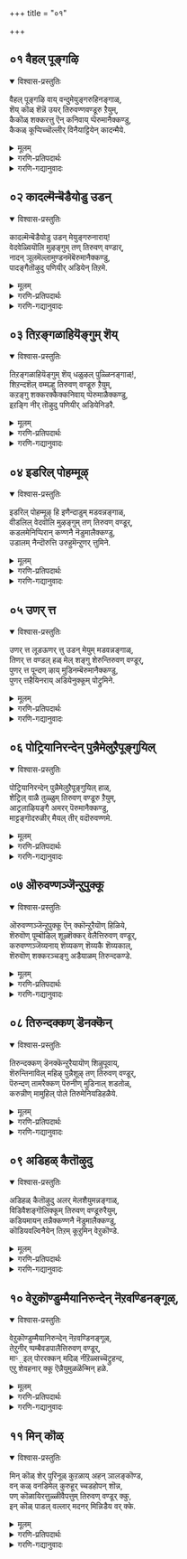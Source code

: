 +++
title = "०१"

+++


## ०१ वैहल् पूङ्गऴि
<details open><summary>विश्वास-प्रस्तुतिः</summary>

वैहल् पूङ्गऴि वाय् वन्दुमेयुङ्गरुहिनङ्गाळ्,  
शॆय् कॊळ् शॆन्नॆ उयर् तिरुवण्णवण्डूरु ऱैयुम्,  
कैकॊळ् शक्करत्तु ऎन् कनिवाय् प्पॆरुमानैक्कण्डु,  
कैकळ् कूप्पिच्चॊल्लीर् विनैयाट्टियेन् कादन्मैये.
</details>

<details><summary>मूलम्</summary>

वैहल् पूङ्गऴि वाय् वन्दुमेयुङ्गरुहिनङ्गाळ्,  
शॆय् कॊळ् शॆन्नॆ उयर् तिरुवण्णवण्डूरु ऱैयुम्,  
कैकॊळ् शक्करत्तु ऎन् कनिवाय् प्पॆरुमानैक्कण्डु,  
कैकळ् कूप्पिच्चॊल्लीर् विनैयाट्टियेन् कादन्मैये.
</details>

<details><summary>गरणि-प्रतिपदार्थः</summary>

वैहल् = यावागलू, पू कविवाय् = सुन्दरवाद नीर्नॆलॆगळल्लि, वन्दु = बन्दु, मेयुम् = इरुव \(आहारवुण्णुव\), कुरुहु इनङ्गाळ् = कॊक्करॆय गुम्पु \(हिण्डु\)गळे, शॆय् कॊळ् = सुन्दरवागि तुम्बिरुव, शॆन्नॆल् उयर् = ऎत्तरवागि कॆम्बत्त बॆळॆदु निन्तिरुव, तिरु वण् वण्डार् = तिरुवण् वण्डूरल्लि, उऱैयुम् = नॆलसिरुव, कैकॊळ् = कैयल्लि धरिसिरुव, शक्करत्तु = चक्रायुधवन्नुळ्ळ, ऎन् = नन्न, कनिवाय्, = तॊण्डेहण्णिनन्थ तुटियन्नुळ्ळ, पॆरुमानै कण्डु = परमपुरुषनन्नु कण्डु, कैहळ् कूप्पि = कैगळन्नु जोडिसि \(मुगिदु\), शॊल्लीर् = हेळिरि, विनैयाट्टियेन् = पापिष्ठळाद नन्न, कादन्मैये = व्यामोहवन्ने. 
</details>

<details><summary>गरणि-गद्यानुवादः</summary>

यावागलू नीर्नॆलॆगळिगॆ बन्दु अल्लि आहारवन्नुण्णूव कॊक्करॆय हिण्डुगळे, मन्दरवागि तुम्बि कॆम्बत्तवु ऎत्तरवागि बॆळॆदु निन्तिरुव, तिरुवण् वण्डूरल्लि नॆलसिरुव, कैयल्लि चक्रायुधवन्नु धरिसिरुव नन्न तॊण्डेहण्णिन तुटिगळ परमपुरुषनन्नु कण्डु, कैमुगिदु, पापिष्ठळाद नन्न व्यामोहवन्नु कुरितु हेळिरि. 

नम्माळ्वाररु सन्दर्शिसिद मत्तॊन्दु तिरुपति \(पवित्रक्षेत्र\) ऎन्दरॆ, अर्चावतारियन्नु पूजिसिद तिरुवण् वण्डूर् ऎम्बुदु. 

ई तिरुवाय् मॊऴियल्लियू आळ्वाररु ’नायकि’ भाववन्ने तळॆदिद्दारॆ. नायकिगॆ तन्न प्रियतमनाद परमपुरुषनिन्द अगलिकॆयुण्टागिदॆ. ई अगलिकॆयन्नु आकॆ सहिसलारळु. हेगादरू माडि तानु तन्नप्रियतमनॊडनॆ कूडिकॊळ्ळलेबेकु. अदक्कॆ तानेनु माडबेकु? इदु मुख्य उद्देश. 

तिरुवण् वण्डूर् क्षेत्र नीर्नॆलॆगळिन्द तुम्बिदॆ. अल्लिगॆ कॊक्करॆगळु हिण्डुहिण्डागि बरुत्तवॆ. समृद्धियागि सिक्कुव मीनु मुन्ताद आहारवन्नु अल्लि उण्णुत्तवॆ. कॊक्करॆगळादरो स्वातन्त्र्य, प्रिय हक्किगळु. ऎल्लिगॆ बेकॆन्दरॆ अल्लिगॆ हारि होगबल्लवु. आद्दरिन्द, तिरुवण् वण्डूरिनल्लि अर्चावतारियागि नॆलसिरुव परमपुरुषन बळिगू हारिहोगबल्लवष्टॆ\! ई आशॆयिन्द, नायकियु तन्न अगलिकॆय विरहवन्नु कुरितु भगवन्तनल्लि तन्नपरवागि अरिकॆमाडिकॊळ्ळबेकॆन्दु आकॆ आ कॊक्करॆगळन्नु बेडिकॊळ्ळुवुदु. 

’नायकि’ यागि आळ्वाररु हेळुत्तारॆ- नीर्नॆलॆगळल्लॆल्ला बन्दु, आहारवन्नुण्डु होगुव कॊक्करॆगळे, नीवु तिरुवण् वण्डूरिगू होगुत्तीरष्टॆ. अदू नीर्नॆलॆगळिन्द समृद्धवागिवॆ. कॆम्बत्तद पयिरु ऎल्लॆल्लू ऎत्तरक्कॆ बॆळॆदु कण्णिगॆ आनन्दवन्नु तरुत्तवॆ. निमगॆ अल्लि आहारवू समृद्धियागि सिक्कुत्तवॆ. अल्लि निम्म हॊट्टॆयन्नु मॊदलु तृप्तिपडिसिकॊळ्ळि. बळिक, अल्लि नॆलसिरुव परमपुरुषनन्नु सन्दर्शिसि. अवनिगॆ विनीतभावदिन्द कैमुगियिरि. अवनन्नु कण्डुकॊळ्ळुव गुरुतन्नुनिमगॆ तिळिसुत्तेनॆ, केळि. अवन कैयल्लि तीक्ष्णवाद चक्रायुधविदॆ. अवन दिव्यसुन्दरवाद मुखदल्लि तॊण्डॆय हण्णिनन्तॆ चॆन्दुटिगळु शोभिसुत्तवॆ. कॆम्पगॆ अवु आकर्षकवागिवॆ. अवने नन्न प्रियतम. अवनन्नगलिरुवुदु ननगॆ सहिसदु. अवनन्नु कूडिकॊळ्ळबेकु. अवनिन्द अगलिकॆ ननगागदु. अबलॆयाद नन्न विरहवन्नु अवनल्लि विज्ञापिसि, नन्नन्नु करुणिसबेकॆन्दु तप्पदॆ नीवु तिळिसबेकु.
</details>



## ०२ कादल्मॆन्बॆडैयोडु उडन्
<details open><summary>विश्वास-प्रस्तुतिः</summary>

कादल्मॆन्बॆडैयोडु उडन् मेयुङ्गरुनाराय्\!  
वेदवेळ्वियॊलि मुऴङ्गुम् तण् तिरुवण् वण्डार्,  
नादन् ञूलमॆल्लामुण्डनमॆबॆरुमानैक्कण्डु,  
पादङ्गैतॊऴुदु पणियीर् अडियेन् तिऱमे.
</details>

<details><summary>मूलम्</summary>

कादल्मॆन्बॆडैयोडु उडन् मेयुङ्गरुनाराय्\!  
वेदवेळ्वियॊलि मुऴङ्गुम् तण् तिरुवण् वण्डार्,  
नादन् ञूलमॆल्लामुण्डनमॆबॆरुमानैक्कण्डु,  
पादङ्गैतॊऴुदु पणियीर् अडियेन् तिऱमे.
</details>

<details><summary>गरणि-प्रतिपदार्थः</summary>

कादल् = प्रेमपूर्णवाद, मॆन् पॆडैयोडु = मृदुस्वभावद हॆण्णु कॊक्करॆयॊडनॆ, उडन् = ऒट्टिगॆ, मेयुम् = इरुव \(आहारवन्नुण्णुव\), करुनाराय् = पुट्टकॊक्करॆये, वेदम् वेळ्वि = वेदद मत्तु यज्ञयागगळ, ऒलि= घोषवु, मुऴङ्गुम् = मॊळगुत्तिरुव, तण् = तम्पाद, तिरुवण् वण्डूर् = तिरुवण् वण्डूरिन, नादन् = ऒडॆयनु \(रक्षकनु\), ञूलम् ऎल्लाम् = ऎल्ला लोकगळन्नू, उण्ड = उण्डवनाद, नम् पॆरुमानै = नम्म पॆरुमानै = नम्म परमपुरुषनन्नु, कण्डु = कण्डु, पादम् = पादगळिगॆ, कैतॊऴुदु = कैमुगिदु, पणियीर् = हेळिरि, अडियेन् तिऱमे = पादसेवकळ \(विहरद\) विषयवन्ने. 
</details>

<details><summary>गरणि-गद्यानुवादः</summary>

प्रेमपूर्णवाद मृदुस्वभावद हॆण्णुकॊक्करॆयॊडनॆ ऒट्टिगे इरुव \(आहारवन्नुण्णुव\) पुट्टकॊक्करॆगळे, वेद मत्तु यज्ञगळ घोषगळु मॊळगुत्तिरुव तम्पाद तिरुवण् वण्डूरिननाथनू, ऎल्ला लोकगळन्नू नुङ्गिदवनू आद नम्म परमपुरुषनन्नु कण्डु, अवन पादगळिगॆ कैमुगिदु, पादसेवकळाद नन्न \(विरहद\) विषयवन्नु कुरितु हेळिरि. 

ई पाशुरदल्लि भगवन्तन ऎरडु मुख्यवाद गुणगळन्नु कुरितु हेळलागुत्तदॆ. याव क्षेत्रदल्लि स्वामियु अर्चावतारियागि नॆलसिरुत्तानो, अल्लिन ऎल्लरन्नू रक्षिसुव हॊणॆहॊत्तिरुव आश्रितरक्षकनु. मत्तु प्रळयकाल बन्दागलू सह तन्न आश्रितरक्षकत्ववन्नु तप्पदॆ नडॆसुववनु. आग, ताने सृष्टिसिद्द ऎल्ला लोकगळन्नू उण्डु, तन्न हॊट्टॆयल्लिट्टुकॊण्डु, मरुसृष्टियन्नु सङ्कल्पिसुववरॆगू रक्षिसतक्कवनु. अन्थ औदार्य, कारुण्य स्वभावगळन्नुळ्ळवनु नम्म परमपुरुष.

ई पाशुरदल्लि मत्तॊन्दु विषयवन्नु कुरितु हेळलागुत्तिदॆ. कॊक्करॆय तण्डगळल्लि गण्डु-हॆण्णुगळु ऎन्दिगू अगलिरुवुदिल्ल. अवु यावागलू ऒट्टॊट्टागिये जीविसुत्ता, दाम्पत्यसुखवन्नु सदा अनुभविसुत्ता इरतक्कवु. ’विरह’ ऎन्दरेनॆम्बुदे अवक्कॆ तिळियद विषय. पाशुरद नायकियादरो तन्न प्रियतमनिन्द अगलिकॆ हॊन्दिद्दाळॆ. हेगादरू माडि अवनॊडनॆ मत्तॆ कूडिकॊळ्ळबेकॆन्दु हम्बलिसुत्ताळॆ. अवळिगॆ उण्टागिरुव अगलिकॆयन्नु अवळु सहिसलारळु. 

आदरॆ, विरहवन्ने अरियद कॊक्करॆगळिगॆ, विरहियाद नायकि तन्न विरहवन्नु परमपुरुषनल्लि बिन्नहमाडबेकॆन्दु. अवु हागॆ निजवागियू हागॆ माडुवुवे? स्वातन्त्र्यवन्नु अनुभविसुव हक्किगळु ऎल्लिगॆ बेकादरल्लिगॆ होगबहुदल्लवे? भगवन्तन बळिगू होगि, नम्रतॆयिन्द तन्न विरहद विषयवन्नु अरिकॆमाडिरॆन्दु बेडुत्ताळॆ. अवळिगू सह अदे बगॆय स्वातन्त्र्यविद्दिद्दरॆ? 

’नायकि’यागि आळ्वाररु हेळुत्तारॆ- कॊक्करॆगळे, नीवु निम्म निम्म हॆण्णुगळॊडनॆ ऎडॆबिडदन्तॆ कूडिकॊण्डु, ऒट्टॊट्टिगॆ आहारवन्नु हुडुकुत्ता, आनन्ददिन्द विहरिसुत्तिरुविरि. तिरुवण् वण्डूरु ऎम्बुदॊन्दु दिव्यवाद तम्पाद क्षेत्र. अल्लि निमगॆ बेकादष्टु आहार सिक्कुवुदु. नीवु निम्म हॊट्टॆयन्नु तुम्बिकॊळ्ळि. बळिक, अल्लि नॆलसिरुव परम पुरुषन सन्निधिगॆ होगि. अवन तिरुवडिगळिगॆ नम्रतॆयिन्द ऎरगि ऒण्टि जीवन नडॆसुत्तिरुअ नन्न विरहवन्नु अवनल्लि दासियाद नन्न परवागि बिन्नविसि.
</details>



## ०३ तिऱङ्गळाहियॆङ्गुम् शॆय्
<details open><summary>विश्वास-प्रस्तुतिः</summary>

तिऱङ्गळाहियॆङ्गुम् शॆय् धळुऴल् पुळ्ळिनङ्गाळ्\!,  
शिऱन्दशॆल् वम्मल्हु तिरुवण् वण्डूरु ऱैयुम्,  
कऱङ्गु शक्करक्कैक्कनिवाय् प्पॆरुमाळैक्कण्डु,  
इऱङ्गि नीर् तॊऴुदु पणियीर् अडियेनिडरै.
</details>

<details><summary>मूलम्</summary>

तिऱङ्गळाहियॆङ्गुम् शॆय् धळुऴल् पुळ्ळिनङ्गाळ्\!,  
शिऱन्दशॆल् वम्मल्हु तिरुवण् वण्डूरु ऱैयुम्,  
कऱङ्गु शक्करक्कैक्कनिवाय् प्पॆरुमाळैक्कण्डु,  
इऱङ्गि नीर् तॊऴुदु पणियीर् अडियेनिडरै.
</details>

<details><summary>गरणि-प्रतिपदार्थः</summary>

तिऱङ्गळ् आहि = गुम्पुगुम्पागि, ऎङ्गुम् = ऎल्लॆल्लियू, शॆय् हळ् ऊडु = गद्दॆगळ नडुवॆ, उऴल् = अलॆदाडुव, पुळ् इनङ्गाळ् = पक्षिगळ गुम्पुगळे, शिऱन्द = उत्तमवाद \(श्रेष्ठवाद\), शॆल्वम् = ऐश्वर्यम् मल्हु = तुम्बि तुळुकुव, तिरुवण् वण्डूर्= तिरुवण् वण्डूरिनल्लि, उऱैयुम् = नॆलसिरुव, कऱङ्गु = गिरगिरनॆ तिरुगुत्तिरुव, शक्करक्कै = चक्रायुधवन्नुळ्ळ, कनिवाय् = तॊण्डॆहण्णिनन्तॆ बायन्नुळ्ळ, पॆरुमाळैकण्डु = परमपुरुषनन्नु कण्डु, इऱङ्गि = इळिदु, नीर् = नीवु, तॊऴुदु = नमस्करिसि, पणियीर् = अरिकॆ माडिरि, अडियेन् = पादसेवकळ, इडरै = सङ्कटवन्नु. 
</details>

<details><summary>गरणि-गद्यानुवादः</summary>

गुम्पुगुम्पागि, ऎल्लॆल्लू कॆसरिन गद्दॆगळ नडुवॆ अलॆदाडुव हक्किगळ गुम्पुगळे, श्रेष्ठवाद ऐश्वर्य तुम्बि तुळुकुव तिरुवण् वण्डूरिनल्लि गिरगिरनॆ तिरुगुत्तिरुव चक्रायुधवन्नु कैयल्लि धरिसिरुव तॊण्डॆहण्णिनन्तॆ बायुळ्ळ परमपुरुषनन्नु कण्डु, अल्लि इळिदु, पादसेवकळ सङ्कटवन्नुअरिकॆमाडिरि.

भगवन्तनन्नु अगलिदॆनॆन्दु अरित जीवात्मनिगॆअपार सङ्कटवागुत्तदॆ. मत्तॆ भगवन्तनॊडनॆ कूडिकॊळ्ळबेकॆम्बुदे महदाशॆ. अदॆन्दिगॆ ऒदगि बरुवुदो\! 

जीवात्मनु देहेन्द्रियगळिगॆ बद्दनागुवुदरिन्द बरुवुदु दुःखसङ्कटगळु. तन्न समीपदल्लिये, ऎल्लक्कू साक्षियागि, अन्तरङ्गदल्लिये नॆलसिरुव परमात्मन अरिवन्नुमरॆयुवुदे ई दुःखसङ्कटगळिगॆ कारण. ’नायकि’ भाववन्नु तळॆद आळ्वाररु तावु भगवन्तनिन्द, ऎन्दरॆ तन्न प्रियतमनाद परमपुरुषनिन्द अगलिरुवुदन्नु सहिसलारदॆ, हेगॆ सङ्कटपडुत्तारॆम्बुदन्नु इल्लि हेळलागुत्तिदॆ. 

“शिऱन्द.........................उऱैयुम्” – तिरुवण् वण्डूरु श्रेष्ठवाद \(ऐश्वर्य\) सम्पत्तिगॆ नॆलॆयागिदॆ. अल्लि ऎल्लल्लि नोडिदरू कॆसरुगद्दॆगळु. अवुगळल्लि सॊम्पागि ऎत्तरक्कॆ बॆळॆदु निन्तिरुव बत्तद पयिरु कण्णिगॆ हब्बवन्नु तरुत्तदॆ. कॆसरिन नीरिनल्लि ऎल्लि नोडिदरल्लि सण्णसण्णमीनुगळु वृद्धियागुत्तवॆ. स्वेच्छॆयिन्द हाराडुव कॊक्करॆ मुन्ताद हक्किगळिगॆ आ मीनुगळु ऒन्दु ऐश्वर्यवे. कॆम्बत्त हेगॆ जनक्कॆ सम्पत्तो हागॆये अवक्कॆ मीनुगळु. ई ऎरडु बगॆय सम्पत्तिगिन्तलू अति श्रेष्ठवाद महदैश्वर्यवे अल्लि नॆलसिरुव भगवन्तन अर्चामूर्ति. आद्दरिन्द इह, परसौख्यक्कॆ ऒत्तासॆ कॊडुव ऎल्ला बगॆय ऐश्वर्यगळिगू तिरुवण् वण्डूरु नॆलॆवीडु. 

’नायकि’यागि आळ्वाररु हेळुत्तारॆ- हक्किगळे, नीवु तिरुवण् वण्डूरिन सुत्तलिरुव कॆसरिन गद्दॆगळ नडुवॆ हाराडुत्ता आनन्ददिन्द काल कळॆयुत्तीरि. अल्लि निम्म हॊट्टॆगॆ तक्क ऐश्वर्य निमगॆ सरिये. आदरॆ, नीवु स्वार्थिगळागिरबहुदे? निम्म आनन्दद जीवनद नडुवॆ, आ क्षेत्रदल्लिये नॆलसिरुव आर्तजनरन्नू स्वल्प गमनिसि. अवा सङ्कटगळ कडॆगॆ निम्म दृष्टियन्नु हरिसि. इदरिन्द निमगू ऒळ्ळॆयदागुवुदु. आ क्षेत्रदल्लि अर्चावतारियागि नॆलसिरुव साटियिल्लद ऐश्वर्यवन्नु \(ऎन्दरॆ, भगवन्तनन्नु\) नीवु काणलु मरॆयबेडिरि. अल्लिगॆ होगि. दिव्यसुन्दर विग्रहक्कॆ नम्रतॆयिन्द ऎरगि. अवन पादसेवकळाद मत्तु अवनिन्द बेर्पट्टु सङ्कटपडुत्तिरुव ई बडजीवियन्नु कुरितु अवनल्लि अरिकॆ माडि. अवनु नन्नन्नु करुणिसि, स्वीकरिसुवन्तॆ हेळि पुण्यशालिगळागि. 

भगवन्त कृपॆदोरुववरॆगू ई लोक्द जञ्जडदिन्द बिडिसिकॊळ्ळलु साध्यवादीते?
</details>



## ०४ इडरिल् पोहम्मूऴ्
<details open><summary>विश्वास-प्रस्तुतिः</summary>

इडरिल् पोहम्मूऴ् हि इणैन्दाडुम् मडवन्नङ्गाळ्,  
वीडलिल् वेदवॊलि मुऴङ्गुम् तण् तिरुवण् वण्डूर्,  
कडलमेनिप्पिरान् कण्णनै नॆडुमालैक्कण्डु,  
उडालम् नैन्दॊरुत्ति उरुहुमॆन्ऱुणर् त्तुमिने.
</details>

<details><summary>मूलम्</summary>

इडरिल् पोहम्मूऴ् हि इणैन्दाडुम् मडवन्नङ्गाळ्,  
वीडलिल् वेदवॊलि मुऴङ्गुम् तण् तिरुवण् वण्डूर्,  
कडलमेनिप्पिरान् कण्णनै नॆडुमालैक्कण्डु,  
उडालम् नैन्दॊरुत्ति उरुहुमॆन्ऱुणर् त्तुमिने.
</details>

<details><summary>गरणि-प्रतिपदार्थः</summary>

इडर् इल् = अगलिकॆय दुःख\(सङ्कट\)विल्लदॆ, पोहम् = भोगवन्नु \(प्रेमवन्नु\), मूऴ् हि = नीरिनल्लि मुळुगि, इणैन्दु = कूडिकॊण्डु, आडुम् = आडुव \(आनन्दिसुव\), मडम् अन्नङ्गाळ् = सुन्दरवाद \(सरळवाद\) हंसपक्षिगळे, वीडल् इल्= ऎडॆबिडदन्तॆ, वेदम् ऒलि = वेदघोषवु, मऴङ्गुम् = मॊळगुत्तिरुव, तण्= तम्पाद, तिरुवण् वण्डूर् = तिरुवण् वण्डूरिनल्लि \(नॆलसिरुव\), कडलमेनि पिरान् = कडलिनन्तॆ रूपवुळ्ळ स्वामियाद, कण्णनै = अत्याकर्षकनन्नु, नॆडुमालै = सर्वेश्वरनन्नु, कण्डु = कण्डु, उडलम् = देहवन्नु, नैन्दु = कृशगॊळिसि, ऒरुत्ति = ऒब्बळु, उरुहुम् = करगिहोगुत्तिद्दाळॆ, ऎन्ऱु= ऎन्दु, उणर् त्तुमिने = ज्ञापिसिरि. 
</details>

<details><summary>गरणि-गद्यानुवादः</summary>

अगलिकॆय सङ्कटविल्लदॆ, नीरिनल्लि मुळुगि कूडिकॊण्डु भोगवन्नु अनुभविसुव \(आनन्दिसुव\) सुन्दरवाद हंसपक्षिगळे, ऎडॆबिडदन्तॆ वेदघोषवु मॊळगुत्तिरुव तम्पाद तिरुवण् वण्डूरिनल्लि नॆलसिरुव कडलिनन्तॆ देहकान्तियुळ्ळ अत्याकर्षकनाद सर्वेश्वरनन्नु कण्डु, देहवन्नु कृशगॊळिसि ऒब्बळु करगिहोगुत्तिद्दाळॆ ऎम्बुदन्नु ज्ञापकॊडि. 

हिन्दिन मूरु पाशुरगळल्लि ’नायकि’यु, कॆसरुगद्दॆग्ळल्लि स्वेच्छॆयागि वण्डूरिनल्लि नित्यवासमाडुव सर्वेश्वरनल्लि अरिकॆमाडिरॆन्दु बेडिकॊण्डळष्टॆ. आ कॊक्करॆगळु तम्म आनन्ददल्लि अवळ मातन्नु लक्षिसदॆ हारिहोदवॆन्दु तोरुत्तदॆ. 

ईग नायकिगॆ हंसपक्षिगळ समुदाय कण्डु बन्दवु. अवुगळन्नु कुरितु नायकि तन्न प्रार्थनॆयन्नु सल्लिसुत्ताळॆ.

’नायकि’यागि आळ्वाररु हेळुत्तारॆ- परस्पर ऎडॆबिडदन्तॆ मत्तु अगलदन्तॆ, नीरिनल्लि मुळुगि विहरिसुत्तिरुव हंसपक्षिगळे, नीवु तम्पाद तिरुवण् वण्डूरिगॆ होगि, अल्लि नित्यवासमाडुव कडलिनन्तॆ देहकान्तियुळ्ळ, अत्याकर्षकनाद, सर्वेश्वरनन्नु काणिरि. यारो ऒब्बळु तन्न देहवन्नु निमगागि कृशगॊळिसि, करगि होगुत्तिद्दाळॆ ऎम्बुदन्नु आ स्वामिगॆ नन्न परवागि ज्ञापमाडिकॊडुविरा?
</details>



## ०५ उणर् त्त
<details open><summary>विश्वास-प्रस्तुतिः</summary>

उणर् त्त लूडऊणर् त्तु उडन् मेयुम् मडवन्नङ्गाळ्,  
तिणर् त्त वण्डल् हळ् मेल् शङ्गु शेरुन्तिरुवण् वण्डूर्,  
पुणर् त्त पून्दण् ऴाय् मुडिनम्बॆरुमानैक्कण्डु,  
पुणर् त्तहैयिनराय् अडियेनुक्कूम् पोट्रुमिने.
</details>

<details><summary>मूलम्</summary>

उणर् त्त लूडऊणर् त्तु उडन् मेयुम् मडवन्नङ्गाळ्,  
तिणर् त्त वण्डल् हळ् मेल् शङ्गु शेरुन्तिरुवण् वण्डूर्,  
पुणर् त्त पून्दण् ऴाय् मुडिनम्बॆरुमानैक्कण्डु,  
पुणर् त्तहैयिनराय् अडियेनुक्कूम् पोट्रुमिने.
</details>

<details><summary>गरणि-प्रतिपदार्थः</summary>

उणर् त्तल् = निद्दॆयिन्द ऎच्चरगॊळ्ळुवुदु, ऊडल् = नडुवॆ उण्टागुव, उणर् त्तु = प्रेमकलहगळन्नु परिहरिसिकॊळ्ळुवुदु, उडन् मेयुम् = कूडि मेयुवुदु, मडम् = शुद्ध मनस्सिन, अन्नङ्गाळ् = हंसगळे, तिणर् त्त = जालिसिद, वण्डल् हळ् = नॆलक्कॆ \(दडक्कॆ\) ऒडियुव अलॆगळ, मेल् = मेलॆ, शङ्गु = शङ्खगळु, शेरुम् = सेरुव, तिरुवण् वण्डूर् = तिरुवण् वण्डूरिनल्लि, पुणर् त्त = कूडिसिट्ट \(हॆणॆदिट्ट\), पू = हूगळिन्दलू, तण् शुऴाय् = तम्पाद तुलसियिन्दलू आद, मुडि = किरीटवन्नुळ्ळ, नम् पॆरुमानै = नम्म परमपुरुषनन्नु, कण्डु = कण्डु, पुणर् त्त = जोडिसिद \(ऒट्टु माडिसिद\), कैयिनराय् = कैगळवरागि, अडियेनुक्कूम् = पादसेवकळाद नन्न परवागियू, पोट्रुमिने = प्रार्थिसि. 
</details>

<details><summary>गरणि-गद्यानुवादः</summary>

निद्दॆयिन्द ऎच्चरगॊळ्ळुवुदु, नडुवॆ उण्टाद प्रेमकलहगळन्नु बगॆहरिसिकॊळ्ळुवुदु मत्तॆ कूडि मेयुवुदु \(इरुवुदु\) आद शुद्धमनस्सिन हंसगळे, जालिसिद दडक्कॆ बडियुव अलॆगळ मेलॆ शङ्खगळु सेरुव तिरुवण् वण्डूरिनल्लि हूगळिन्दलू, तम्पाद तुलसियिन्दलू हॆणॆद किरीटवन्नुळ्ळ नम्मपरमपुरुषनन्नु कण्डु, कैगळन्नु जोडिसि, पादसेवकळाद नन्न परवागियू प्रार्थिसि. 

’नायकि’यागि आळ्वाररु हेळुत्तारॆ- हंसपक्षिगळे, नीवु निजवागियू संसारिगळु. परस्पर प्रेमकलहगळिन्द तात्कालिकवागि बेर्पट्टिद्दरू, अवुगळन्नॆल्ला मरॆतु मत्तॆ ऒट्टुगूडि बाळुव स्वभाववन्नुळ्ळवरु नीवु. इन्थ सुखमयजीवनदल्लि, नन्न नायकनिन्द अगलि, विरहियागिरुव नन्नन्नु मरॆयबेडि. परिमळ तुम्बिद हूतुलसिगळिन्द कट्टलाद किरीटवन्नु धरिसिरुव नन्न प्रियतमन बळिगॆ तप्पदॆ होगि. अवन पादगळिगॆ कैजोडिसि मत्तु पादसेवकळाद नन्नन्नु कुरितु हेळुत्ता, नन्नन्नु निराकरिसदॆ, कनिकरिसबेकॆन्दु अवनल्लि अरिकॆ माडि.
</details>



## ०६ पोट्रियानिरन्देन् पुन्नैमेलुऱैपूङ्गुयिल्
<details open><summary>विश्वास-प्रस्तुतिः</summary>

पोट्रियानिरन्देन् पुन्नैमेलुऱैपूङ्गुयिल् हाळ्,  
शेट्रिल् वाळै तुळ्ळुम् तिरुवण् वण्डूरु ऱैयुम्,  
आट्रलाऴियङ्गै अमरर् पॆरुमानैक्कण्डु,  
माट्टङ्गॊदरुळीर् मैयल् तीर् वदॊरुवण्णमे.
</details>

<details><summary>मूलम्</summary>

पोट्रियानिरन्देन् पुन्नैमेलुऱैपूङ्गुयिल् हाळ्,  
शेट्रिल् वाळै तुळ्ळुम् तिरुवण् वण्डूरु ऱैयुम्,  
आट्रलाऴियङ्गै अमरर् पॆरुमानैक्कण्डु,  
माट्टङ्गॊदरुळीर् मैयल् तीर् वदॊरुवण्णमे.
</details>

<details><summary>गरणि-प्रतिपदार्थः</summary>

पोट्रि = प्रार्थिसि, यान् = नानु, इरन्देन् = निम्म सहायवन्नु बेडुत्तेनॆ, पुन्नैमेल् = हॊन्नॆमरदमेलॆ, उऱै = नॆलसिरुव, पू = सुन्दरवाद, कुयिल् हाळ् = कोगिलॆगळे, शेट्रिल् = कॆसरिनल्लि, वाळै = बाळॆ, तुळ्ळुम् = उत्साहदिन्द बॆळॆयुव, तिरुवण् वण्डूर् = तिरुवण् वण्डूरिनल्लि, उऱैयुम् = नॆलसिरुव, आट्रल् आऴि = शक्तिपूर्णवाद चक्रायुधवन्नु, अम् कै = सुन्दरवाद कैयल्लि हिडिदिरुव, अमरर् = देवतॆगळ, पॆरुमानै कण्डु = परमपुरुषनन्नु कण्डु, माट्रम् कॊण्डु = मरुमातन्नु \(ऒळ्ळॆय मातन्नु तन्दु\), तन्दु, अरुळीर् = कृपॆमाडि, मैयल् तीर् वदु = नन्न विरहवन्नु कडॆगॊळिसुव, ओर् वण्णमे = ऒन्दु रीतियल्लि. 
</details>

<details><summary>गरणि-गद्यानुवादः</summary>

हॊन्नॆ मरद मेलॆ नॆलसिरुव सुन्दरवाद कोगिलॆगळे, नानु निम्मन्नु प्रार्थिसुत्ता निम्म सहायवन्नु बेडिकॊळ्ळुत्तेनॆ. कॆसरिनल्लि उत्साहदिन्द बॆळॆयुव बाळॆमरगळ तिरुवण् वन्दूरिनल्लि नॆलसिरुव शक्तिपूर्णवाद चक्रायुधवन्नु सुन्दरवाद कैयल्लि हिडिदिरुव देवतॆगळ परमपुरुषनन्नु कण्डु, नन्न विरहवन्नु कडॆगॊळिसुव ऒन्दु रीतिय ऒळ्ळॆय मरुमातन्नु तन्दु कृपॆमाडि. 

हिन्दिन पाशुरगळल्लि, विरहियाद नायकियु, तन्न प्रियतमनिन्दाद अगलिकॆय सङ्कटवन्नु, स्वेच्छॆयिन्द हाराडुव कॊक्करॆय दम्पतिगळिगू, हंसदम्पतिगळिगू हेळिकॊण्डळु. अल्लदॆ, अदन्नु प्रकृति रम्यवाद तिरुवण् वण्डूरिनल्लि नॆलसिरुव तन्न प्रियतमनल्लि अरिकॆमाडिकॊळ्ळबेकॆन्दु अवुगळन्नु प्रार्थिसिदळु. 

ईग, अवळु हॊन्नॆ मरगळल्लि अडगिकॊण्डु आनन्ददिन्द प्रेमालापगळन्नु माडुत्तिरुव कोगिलॆ दम्पतिगळिगॆ हेळुत्ताळॆ. 

’नायकि’यागि आळ्वाररु हेळुत्तारॆ- हॊन्नॆमरगळल्लि अडगिकॊण्डिरुव कोगिलॆगळे, दम्पतिगळाद नीवु निम्म आनन्ददल्लि मैमरॆतु, इरबारदु. विरहियागि नानु इदे मरदडियल्लि सङ्कटपडुत्तिद्देनॆ. नन्न प्रियतमनिन्द ननगॆ अगलिकॆयुण्टागिदॆ. अदु ननगॆ सहिसलागदु. कॆसरिनल्लि पुष्कळवागि बॆळॆदु निन्तिरुव बाळॆयगिडगळ नडुवॆ तिरुवण् वण्डूरिनल्लि, नॆलॆसिरुव नन्न प्रियतमनाद परमपुरुषन बळिगॆ नीवु इल्लिन्द होगि. अवनल्लि नन्न परवागि नन्न सङ्कटवन्नु अवनल्लि अरिकॆमाडि, ननगॆ कृपॆमाडि.
</details>



## ०७ ऒरुवण्णञ्जॆन्ऱुपुक्कू
<details open><summary>विश्वास-प्रस्तुतिः</summary>

ऒरुवण्णञ्जॆन्ऱुपुक्कू ऎन् क्कॊन्ऱुरैयॊण् हिळिये,  
शॆरुवॊण् पूम्बॊऴिल् शूऴ्शॆक्कर् वेलैत्तिरुवण् वण्डूर्,  
करुवण्णञ्जॆय्यनाय् शॆय्यकण् शॆय्यकै शॆय्यकाल्,  
शॆरुवॊण् शक्करञ्चङ्गु अडैयाळम् तिरुन्दकण्डे.
</details>

<details><summary>मूलम्</summary>

ऒरुवण्णञ्जॆन्ऱुपुक्कू ऎन् क्कॊन्ऱुरैयॊण् हिळिये,  
शॆरुवॊण् पूम्बॊऴिल् शूऴ्शॆक्कर् वेलैत्तिरुवण् वण्डूर्,  
करुवण्णञ्जॆय्यनाय् शॆय्यकण् शॆय्यकै शॆय्यकाल्,  
शॆरुवॊण् शक्करञ्चङ्गु अडैयाळम् तिरुन्दकण्डे.
</details>

<details><summary>गरणि-प्रतिपदार्थः</summary>

ऒरु वण्णम् = ऒन्दु रीतियल्लि शॆन्ऱु = होगि, पुक्कु = प्रवेशिसि, ऎनक्कु = ननगॆ, ऒन्ऱु उरै= ऒन्दु वर्तमानवन्नु हेळबल्ल, ऒण् तिळिये = सुन्दरवाद गिळिये, शॆरु = प्रळयकलहद, ऒण् = सुन्दरवाद, पू पॊऴिल् = हूविन उपवनगळिन्द, शूऴ् = सुत्तुवरिदिरुव, शॆक्कर वेलै = सॊबगिन बण्णद पक्कद प्रदेशगळुळ्ळ, तिरुवण् वण्डूर् = तिरुवण् वण्डूरिनल्लि, करुवण्णम् = करियबण्णद, शॆय्यवाय् = कॆम्पगॆ इरुव बायुळ्ळ, शॆय्यकण् = कॆम्पगॆ सुन्दरवाद कण्णुळ्ळ, शॆय्यकाल् = कॆम्पगॆ \(कोमलवाद\) इरुव पादगळ, शॆरु ऒण् शक्करम् = युद्धक्कॆ सिद्धवागिरुव सुन्दरवाद चक्रायुधवन्नू, शङ्गु = शङ्खवन्नू, अडैयाळुम् = मुन्ताद लक्षणगळन्नुळ्ळ, तिरुन्द = चॆन्नागि, कण्डु = नोडि, \(ननगॆ विवरिसु\). 
</details>

<details><summary>गरणि-गद्यानुवादः</summary>

ऒन्दु रीतियल्लि होगि प्रवेशिसि, सुन्दरवाद गिळिये, सुन्दरवाद हूविन उपवनगळिन्द सुत्तुवरिदिरुव सॊबगिन बण्णद अक्कपक्कगळुळ्ळ, तिरुवण् वण्डूरिनल्लि नॆलसिरुव, करिय बण्णद, चॆन्दुटिगळ, कॆम्पगॆ सुन्दरवाद कण्णुळ्ळ, कोमलवाद \(कॆम्पनॆय\) कालुगळ\(पादगळ\), युद्धक्कॆ सिद्धवागिरुव सुन्दरवाद चक्रायुधवन्नू शङ्खवन्नू मुन्ताद लक्षणगळन्नुळ्ळ स्वामियन्नु \(ऎन्ननल्लनन्नु\) चॆन्नागि कण्डु, प्रणयकलहदल्लि अगलि सङ्कटपडुव ननगॆ ऒन्दु वर्तमानवन्नु तन्दुकॊडुविरा? 

ई पाशुरदल्लि ’नायकि’यागि आळ्वाररु सुन्दरवाद गिळिगळन्नु काणुत्तारॆ. मत्तु अवुगळिगॆ तम्म प्रियतमनिगॆ अगलिकॆय सङ्कटवन्नु हेळिकॊण्डु, अदन्नॆल्ला अवनिगॆ तिळिसिबारॆन्दु हेळि कळुहिसुत्तारॆ. 

’नायकि’यागि आळ्वाररु हेळुत्तारॆ- सुन्दरवाद गिळिगळे, बगॆबगॆय परिमळ पुष्पगळिन्द सुत्तुवरिदिरुवुदे तिरुवण् वण्डूरु क्षेत्र. नीवु हेगादरू अल्लिगॆ होगलेबेकु. अल्लि भगवन्तन सन्निधियन्नु सेरलेबेकु. अल्लि शाश्वतवागि नॆलसिरुव अर्चावतारियाद स्वामियन्नु सेरलेबेकु. अवन गुरुतन्नु निमगॆ निखरवागि हेळुत्तेनॆ केळि. अवन देहकान्ति कप्पु. अवन कण्णुगळु विशालवाद कॆन्दावरॆयन्तिवॆ. अवर तुटिगळू कॆम्पगॆ इवॆ. अवन पादगळु सह कॆम्पगॆकोमलवागिवॆ. अवन कैगळ दिव्यशङ्खवू हरितवाद चक्रायुधवू, इवॆ. ई सल्लक्षणगळुळ्ळ स्वामियन्नु नीवु तप्पदॆ कण्डु चॆन्नागि नोडि आनन्दिसि. अवनिगॆ ऎरगि प्रणय कलहदिन्द कोपगॊण्डु अगलिद नन्न स्वामिगॆ नन्न विरहवेदनॆयन्नु तिळिसि बन्नि.
</details>



## ०८ तिरुन्दक्कण् डॆनक्कॆन्
<details open><summary>विश्वास-प्रस्तुतिः</summary>

तिरुन्दक्कण् डॆनक्कॆन्ऱुरैयायॊण् शिऴुपूवाय्,   
शॆरुन्तिनाविल् महिऴ् पुन्नैशूऴ् तण् तिरुवण् वण्डूर्,  
पॆरुन्दण् तामरैक्कण् पॆरुनीण् मुडिनाल् शडतोळ्,  
करुन्नीण् मामुहिल् पोले तिरुमेनियडिहळैये.
</details>

<details><summary>मूलम्</summary>

तिरुन्दक्कण् डॆनक्कॆन्ऱुरैयायॊण् शिऴुपूवाय्,   
शॆरुन्तिनाविल् महिऴ् पुन्नैशूऴ् तण् तिरुवण् वण्डूर्,  
पॆरुन्दण् तामरैक्कण् पॆरुनीण् मुडिनाल् शडतोळ्,  
करुन्नीण् मामुहिल् पोले तिरुमेनियडिहळैये.
</details>

<details><summary>गरणि-प्रतिपदार्थः</summary>

तिरुन्द कण्डु = चॆन्नागि कण्डु, ऎनक्कु ऒन्ऱु = ननगॆ स्वल्प, उरैयाय् = हेळिरि, ऒळ् शिऱु पूवाय् = सुन्दरवु श्रेष्ठवू आद हूविनन्तॆ बायियुळ्ळ, शॆरुन्दि = सुरहॊन्नॆ, नाऴल् = नाळल् मर, महिऴ् = आनन्दिसुव, पुन्नै = हॊन्नॆ मर, इवुगळिन्द, शूऴ् = सुत्तुवरिदिरुव, तण् = तम्पाद, तिरुवण् वण्डूर् = तिरुवण्वण्डूरल्लि, पॆरु तण् तामरै कण्णन्= दॊड्ड तम्पाद तावरॆयन्तॆ कण्णुळ्ळवनू, पॆरुनीळ् मुडि = बहळऎत्तरवाद किरीटवन्नुळवनिगू, नाल् तड तोळ् = नाल्कु विशालवाद \(उद्दवाद\) तोळुगळुळ्ळवनू, करु नीळ् मामुहिल् पोले = करिय अति दॊड्ड मुगिलिनन्तॆ, तिरुमेनि = दिव्यवाद देहकान्तियुळ्ळ, अडिहले = \(स्वामिये\) = तिरुवडिगळे. 
</details>

<details><summary>गरणि-गद्यानुवादः</summary>

चॆन्नागि कण्डु, ननगॆ स्वल्प हेळिरि. सुन्दरवू श्रेष्ठवू आद हूविनन्तॆ बायुळ्ळ सुरहॊन्नॆ, नाळल् मर, आनन्दद हॊन्नॆमर, इवुगळिन्द सुत्तुवरिदिरुव तम्पाद तिरुवण् वण्डूरिनल्लि, दॊड्ड, तम्पाद तावरॆयन्तॆ कण्णुळ्ळवनू, बहळ उन्नतवाद किरीटवन्नुळ्ळवनू, नाल्कु विशालवाद तोळुगळुळ्ळवनू, करिय अति दॊड्ड मुगिलिनन्तॆ दिव्यवाद देहकान्तियुळ्ळ तिरुवडि\(स्वामि\)गळ विषयवागिये. 

सुन्दरवाद गिळिगले, परिमळ तुम्बिद हूगळिन्द जिगियुत्तिरुव सुरहॊन्नॆ, नाळल्, हॊन्नॆ मुन्ताद नानाजातिय मरगळिन्द सुत्तुवरिदिरुव तम्पाद पवित्रक्षेत्रवे तिरुवण् वण्डूरु ऎम्बुदु. अल्लिये नन्न अत्यन्त प्रियतमनाद नन्न स्वामि नॆलसिरुवुदु. हेगादरू माडि नीवु अल्लिगॆ होगि, दिव्यसुन्दरनाद आ स्वामियन्नु कण्णुतुम्ब नोडि. अवनिगॆ तम्पाद दॊड्ड तावरॆयन्तॆ विशालवाद मत्तु आकर्षकवाद कण्णुगळिवॆ. तलॆय मेलॆ ऎत्तरवाद किरीटिविदॆ. नाल्कु तोळुगळिवॆ. अवन देहकान्ति दिव्यवागि करियबण्णद्दु. अवन तिरुवडिगळन्नु तप्पदॆ सन्दर्शिसि. अवुगळिगॆ ऎरगि, बळिक नन्न बळिगॆ बन्दु अवनन्नु कुरितु नीवु नोडिद बगॆयन्नु विवरिसि हेळि, इदरिन्द नन्न अगलिकॆय सङ्कट स्वल्पवादरू परिहारवागुवुदु.
</details>



## ०९ अडिहळ् कैतॊऴुदु
<details open><summary>विश्वास-प्रस्तुतिः</summary>

अडिहळ् कैतॊऴुदु अलर् मेलशैयुमन्नङ्गाळ्,  
विडिवैशङ्गॊलिक्कूम् तिरुवण् वण्डूरुरैयुम्,  
कडियमायन् तन्नैक्कण्णनै नॆडुमालैक्कण्डु,  
कॊडियवल्विनैयेन् तिऱम् कूऱुमिन् वेऱुकॊण्डे.
</details>

<details><summary>मूलम्</summary>

अडिहळ् कैतॊऴुदु अलर् मेलशैयुमन्नङ्गाळ्,  
विडिवैशङ्गॊलिक्कूम् तिरुवण् वण्डूरुरैयुम्,  
कडियमायन् तन्नैक्कण्णनै नॆडुमालैक्कण्डु,  
कॊडियवल्विनैयेन् तिऱम् कूऱुमिन् वेऱुकॊण्डे.
</details>

<details><summary>गरणि-प्रतिपदार्थः</summary>

अडिहळ् = \(भगवन्तन\) तिरुवडिगळिगॆ, कैतॊऴुदु = नमस्करिसि, अलर् मेल् = हूविन मेलॆ, अशैयुम् = सुळिदाडुव, अन्नङ्गाळ् = हंसगळे, विडिवै= अरुणोदयदल्लि, शङ्गु ऒलिक्कूम् = शङ्खवन्नु बारिसुव, तिरुवण् वण्डूर् = तिरुवण् वण्डूरिनल्लि, उऱैयु = नित्यवासमाडुव, कडिय मायन् तन्नै = अद्भुतवाद आश्चर्यगळन्नु माडुववनन्नु, कण्णनै = आकर्षकनन्नु, कण्डु = नोडि, कॊडिय वल् विनैयेन् तिऱम् = क्रूरपापियाद कुरितु, कूऱुमिन् = हेळिरि, वेऱु कॊण्डे = एकान्तवागिये. 
</details>

<details><summary>गरणि-गद्यानुवादः</summary>

हूवुगळ मेलॆ सुळिदाडुव हंसगळे, अरुणोदयदल्लि शङ्खवन्नु बारिसुव तिरुवण् वण्डूरिनल्लि नॆलसिरुव अद्भुताश्चर्यगळन्नु माडुववनू, परमाकर्षककारियू इरुव भगवन्तनन्नु कण्डु, कडुपापियाद नन्नन्नु कुरितु एकान्तवागि हेळिरि. 

इल्लि मत्तॆ हंसपक्षिगळन्नु सम्बोधिसलागुत्तदॆ.

’नायकि’यागि आळ्वाररु हेळुत्तारॆ- हूविन मेलॆये, मृदुवागि सुळिदाडुत्तिरुव हंसगळे, नीवु अरुणोदयक्कॆ सरियागि ऎडॆबिडद शङ्खध्वनियागुत्तिरुवुदन्नु केळुविरल्ल\! अदे तिरुवण् वण्डूरु क्षेत्र. अल्लिये अद्भुताश्चर्यकारियू, अत्याकर्षकनू आद सर्वेश्वरनु नित्यवास माडुत्तानॆ. नीवु अवनन्नु एकान्तदल्लि काणिरि. मत्तु कडुपापियाद नन्न अगलिकॆय सङ्कटवन्नु कुरितु अवनल्लि अरिकॆ माडि, करुणिसुवन्तॆ हेळिरि.
</details>



## १० वेऱुकॊण्डुम्मैयानिरुन्देन् नॆऱवण्डिनङ्गूळ्,
<details open><summary>विश्वास-प्रस्तुतिः</summary>

वेऱुकॊण्डुम्मैयानिरुन्देन् नॆऱवण्डिनङ्गूळ्,  
तेऱुनीर् प्पम्बैवडपालैत्तिरुवण् वण्डूर्,  
मार्‍಼इल् पोररक्कन् मदिळ् नीऱॆळ्सच्चॆट्रुहन्द,  
एऱु शेवहनार् क्कू ऎन्नैयुमुळळॆन्मिन् हळे.
</details>

<details><summary>मूलम्</summary>

वेऱुकॊण्डुम्मैयानिरुन्देन् नॆऱवण्डिनङ्गूळ्,  
तेऱुनीर् प्पम्बैवडपालैत्तिरुवण् वण्डूर्,  
मार्‍಼इल् पोररक्कन् मदिळ् नीऱॆळ्सच्चॆट्रुहन्द,  
एऱु शेवहनार् क्कू ऎन्नैयुमुळळॆन्मिन् हळे.
</details>

<details><summary>गरणि-प्रतिपदार्थः</summary>

वेऱुकॊण्डु = अन्तरङ्गदल्लि, उम्मै = निम्मन्नु, यान् = नानु, इरन्देन् = प्रार्थिसुत्तेनॆ, वॆऱि = परिमळिसुव, वण्डु इनङ्गाळ् = दुम्बिय गुम्पुगळे, तेऱु = तिळियाद, नीर् = नीरिन, पम्बै= पम्पानदिय, वडपाल् = उत्तरभागदल्लि, तिरुवण् वण्डार् = तिरुवण् वण्डूरु क्षेत्रविदॆ. माऱु इल् = ऎदुरिसुववनिल्लद, पोर् = युद्धमाडुववनाद, अरक्कन् = राक्षसन, मदिळ् = कोटॆयन्नु, नीऱुएऴ = पुडिपुडियागुवन्तॆ \(धूळागुवन्तॆ\), शॆट्रु = नाशपडिसि, एऱु शेवकनार् क्कु \+ महावीरनिगॆ, ऎन्नैयुम् = नन्नन्नू, उळळ् = तन्नरक्षकवर्गदल्लि सेरिसिकॊळ्ळुवन्तॆ, ऎन् मिन् हळे = हेळिरि \(प्रार्थिसिरि\). 
</details>

<details><summary>गरणि-गद्यानुवादः</summary>

परिमळिसुव दुम्बिगळ गुम्पुगळे, निम्मन्नु नानु अन्तरङ्गिकवागि प्रार्थिसुत्तेनॆ. तिळियाद नीरिन पम्पानदिय उत्तरदडदल्लिये तिरुवण् वण्डूरुक्षेत्रविदॆ. ऎदुरिसुववनिल्लदॆ युद्धमाडुववनाद राक्षसन कोटॆयन्नु धूळागुवन्तॆ नाशपडिसिद महावीरनिगॆ नन्नन्नू तन्न रक्षकवर्गदल्लि सेरिसिकॊळ्ळुवन्तॆ प्रार्थिसि. 

इल्लि नायकि भगवन्तनिगॆ अत्यन्त समीपवर्तिगळाद दुम्बिगळिगॆ तन्न प्रार्थनॆयन्नु सल्लिसुत्ताळॆ. 

’नायकि’यागि आळ्वाररु हेळुत्तारॆ- परिमळ तुम्बिरुव दुम्बिगळे नानु निम्मन्नु केवलवागि प्रार्थिसुत्तिद्देनॆ. अदु निमगॆ सुलभवाद कॆलस. नीवु यावागलू भगवन्तन अत्यन्त समीपवर्तिगळु. अवनु धरिसिरुव परिमळ तुम्बि मकरन्दवन्नु सूसुव हूतुलसिगळ हारगळल्लिरुव जेनन्नु सदा पानमाडुत्तिरुविरि. ई सल, नीवु तिळिनीरिन वॆम्बा नदिय उत्तर तीरक्कॆ तप्पदॆ होगि. अल्लि निमगॆ बेकादष्टु हितवाद आहारदॊरॆयुवुदु. अल्लिये नन्न प्रियतमनाद भगवन्तनु नॆलसिरुवुदु. अदे तिरुवण् वण्डूरु. निम्म आहारवन्नु समृद्धियागि नीवु स्वीकरिसिद बळिक नीवु ननगॊन्दु सण्ण उपकारवन्नु माडि. नन्नन्नू सह तिन्न अन्तरङ्गभक्तरल्लि ऒब्बळन्नागि माडिकॊळ्ळबेकॆन्दु भगवन्तनल्ल नन्न परवागि प्रार्थनॆ सल्लिसुविरा?
</details>



## ११ मिन् कॊळ्
<details open><summary>विश्वास-प्रस्तुतिः</summary>

मिन् कॊळ् शेर् पुरिनूळ् कुऱळाय् अहन् ञालङ्कॊण्ड,  
वन् कळ् वनडिमेल् कुरुहूर् च्चडहोपन् शॊन्न,  
पण् कॊळायिरत्तुळ्ळीवैपत्तुम् तिरुवण् वण्डूर् क्कु,  
इन् कॊळ् पाडल् वल्लार् मदनर् मिन्निडैय वर् क्के.
</details>

<details><summary>मूलम्</summary>

मिन् कॊळ् शेर् पुरिनूळ् कुऱळाय् अहन् ञालङ्कॊण्ड,  
वन् कळ् वनडिमेल् कुरुहूर् च्चडहोपन् शॊन्न,  
पण् कॊळायिरत्तुळ्ळीवैपत्तुम् तिरुवण् वण्डूर् क्कु,  
इन् कॊळ् पाडल् वल्लार् मदनर् मिन्निडैय वर् क्के.
</details>

<details><summary>गरणि-प्रतिपदार्थः</summary>

मिन् कॊळ् शेर् = मिञ्चिगॆ समनाद प्रकाशवन्नुळ्ळ देहक्कॆ हॊन्दिकॊण्डन्तॆ, पुरिनूल् = यज्ञोपवीतवन्नु धरिसिद, कुऴळ् आय् = कुळ्ळ ब्रह्मचारियागि, अहन् ञालम् कॊण्ड = विस्तारवाद भूमण्डलवन्ने तन्न अडियन्नु विस्तरिसि ऒन्दे अडियागि अष्टन्नू अळॆदुकॊण्ड, वन् कळ्वन् = महावञ्चकनाद भगवन्तन, अडिमेल् = तिरुवडिगळन्नु कुरितु, कुरुहूर् शडहोपन् = तिरुक्कूरुहूरिन शठगोपनु \(नम्माळ्वाररु\), शॊन्न = हेळिद, \(रचिसिद\), पण् कॊळ् = रागपूर्णवाद, आयिरत्तुळ् = ऒन्दु साविर पाशुरगळल्लि, इवैपत्तुम् = ई हत्तन्नु, तिरुवण् एण्डूर् क्कु = तिरुवण् वण्डूरिगॆ कुरितद्दन्नु, इन् कॊळ् = इनिदागि \(हितकरवागि\), पाडल् वल्लार् = हाडविल्लवरु, मदनर् = कामुकरागुवरु. मिन् इडैयवर् क्के = मिञ्चिनन्तॆ बळुकुव नडुवुळ्ळ कामिनियरिगॆल्ला. 
</details>

<details><summary>गरणि-गद्यानुवादः</summary>

मिञ्चिगॆ समनाद प्रकाशवन्नुळ्ळ देहक्कॆ तक्कन्थ यज्ञोपवीतवन्नु धरिसिद कुळ्ळ ब्रह्मचारियागि, विस्तारवाद भूमण्डलवन्ने तन्न अडियन्ने विस्तरिसि आ ऒन्दे अडियिन्द अष्टन्नू अळॆदुकॊण्ड महावञ्चकनाद भगवन्तन तिरुवडिगळन्नु कुरितु कुरुहूर् शठगोपनु \(नम्माळ्वाररु\) रचिसि हेळ्द ऒन्दु साविर पाशुरगळल्लि हत्तन्नु तिरुवण् वण्डूरन्नु कुरितद्दन्नु हितकरवागि हाडबल्लवरु मिञ्चिनन्तॆ बळुकुव नडुवुळ्ळ कामिनियरिगॆल्ला कामुकरे आगुत्तारॆ. 

इदु ई तिरुवाय् मॊऴिय कडॆय पाशुर. भगवन्तनु यारन्नु तानु उद्धरिसबेकॆन्दु कृपॆमाडुवनो. अदक्कागि अवनु याव बगॆय तन्त्रवन्नु नडॆसुवनो अवनिगे वेद्य. 

भगवन्तनिन्द अगलिरुवुदे विरह, सहिसलारद सङ्कट. अवनॊडनॆ कूडिकॊळ्ळबेकॆम्ब आतुरवे मार्ग. अवनॊन्दिगॆ कूडिकॊळ्ळुवुदे बिडुगडॆ. ई विषयवन्नु मुख्यवागि मनदट्टुवन्तॆ हेळुवुदे ई तिरुवाय् मॊऴिय उद्देश. 

ऒन्दॆ वृक्षद ऎरडु अत्यन्त समीपद रॆम्बॆगळु ऎरडु. ऒन्दक्किन्त ऒन्दु स्वल्प मेलक्कॆ अष्टॆ. अवुगळ मेलॆ ऎरडु पक्षिगळु. ऒन्दर अत्यन्त समीपदल्लि ऒन्दिदॆ. मेलणरॆम्बॆयल्लॊन्दु, कॆळगिन रॆम्बॆयल्लॊन्दु. कॆळगिन रॆम्बॆयल्लिरुव हक्कि आ मरद हण्णन्नुसवियुत्तिदॆ. मेलण रॆम्बॆय हक्कि अदन्नु सुम्मनॆ नोडुत्तिदॆ. साक्षियागि अदु कुळितिदॆयॆन्दू तिळिदवरु हेळुत्तारॆ. इदन्नॆल्ला ऒन्दु सुन्दरवाद रूपकवागि हॆणॆदिद्दारे. हण्णन्नु तिन्दु\(फलवन्नु अनुभविसुव\) अनुभविसुव हक्किये आत्म. साक्षियागि कुळितिरुवुदु परमात्म. हीगॆ, आत्म परमात्मरु ऎडॆबिडदन्तॆ अत्यन्त समीपदल्लिये इद्दरू सह, ऒब्बरन्नॊब्बरु अगलि दूरवागिरुवन्तॆ इरुवुदे सोजिगवल्लवे? आगुत्तिरुवुदे हीगॆ. इदरिन्दले कष्ट, दुःख, सङ्कट, विरह, ऎल्लवू. 

तिरुक्कूरु हूरिन निवासियाद शठगोपनु \(नम्माळ्वाररु\) भगवद्विषयवागि, भक्तिपूर्णवाद, ऒन्दु साविर पाशुरगळन्नु, चेतनन उद्धारक्कागिये रचिसि हाडिद्दारष्टॆ. अवुगळल्लि ई हत्तु पाशुरगळन्नादरू चॆन्नागि कलितु, अरितु, अदरन्तॆ अनुसरिसुवुदरिन्द भगवन्तनन्नु ऎन्दॆन्दिगू अगलदन्थ बिडुगडॆ दॊरकुवुदॆन्दू, भगवन्तनॊडनॆ सदा सेरि महदानन्दवन्नु अनुभविसुवरॆन्दू ई तिरुवाय् मॊऴिय फलश्रुति हेळुत्तदॆ. इन्थ परमभक्तरु \(मदनरु\) मिक्क ऎल्ल भक्तरिगू \(भगवन्तनन्नु आशिसुववराद कामिनियन्तॆ\) मार्गदर्शकरागुत्तारॆ.
</details>
